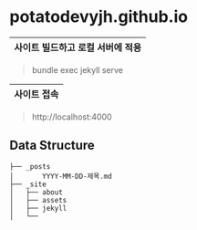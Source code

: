 # potatodevyjh.github.io


|사이트 빌드하고 로컬 서버에 적용|
|---|
> bundle exec jekyll serve

|사이트 접속|
|--|
> http://localhost:4000



## Data Structure
    ├── _posts
    │       YYYY-MM-DD-제목.md
    ├── _site
    │   ├── about
    │   ├── assets
    │   ├── jekyll
    │   └──

